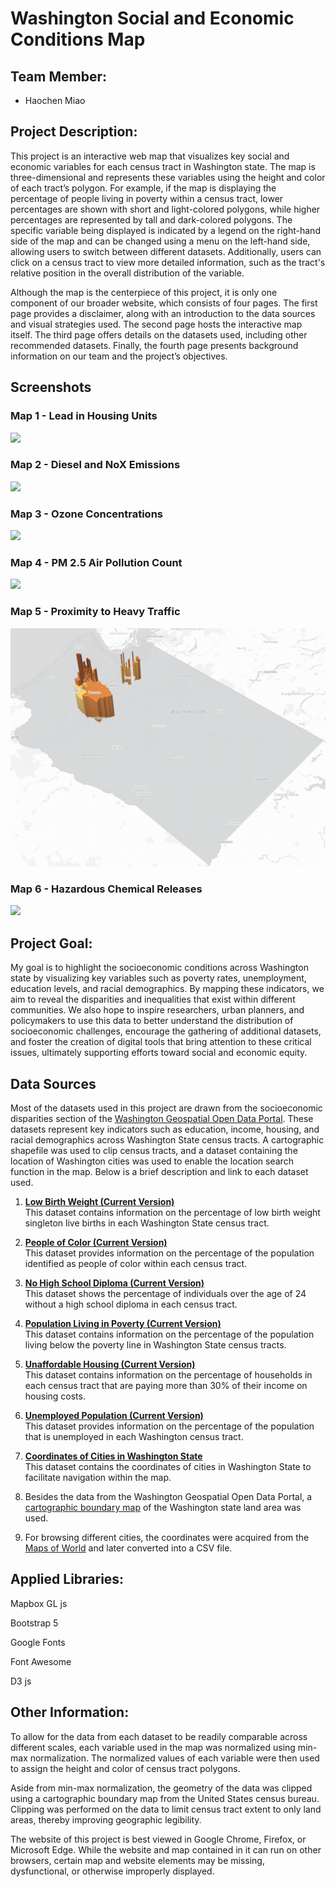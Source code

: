 # Washington Social and Economic Conditions Map

## Team Member:
- Haochen Miao

## Project Description:

This project is an interactive web map that visualizes key social and economic variables for each census tract in Washington state. The map is three-dimensional and represents these variables using the height and color of each tract’s polygon. For example, if the map is displaying the percentage of people living in poverty within a census tract, lower percentages are shown with short and light-colored polygons, while higher percentages are represented by tall and dark-colored polygons. The specific variable being displayed is indicated by a legend on the right-hand side of the map and can be changed using a menu on the left-hand side, allowing users to switch between different datasets. Additionally, users can click on a census tract to view more detailed information, such as the tract's relative position in the overall distribution of the variable.

Although the map is the centerpiece of this project, it is only one component of our broader website, which consists of four pages. The first page provides a disclaimer, along with an introduction to the data sources and visual strategies used. The second page hosts the interactive map itself. The third page offers details on the datasets used, including other recommended datasets. Finally, the fourth page presents background information on our team and the project’s objectives.

## Screenshots

### Map 1 - Lead in Housing Units

![](img/map1-screenshot.png)

### Map 2 - Diesel and NoX Emissions

![](img/map2-screenshot.png)

### Map 3 - Ozone Concentrations

![](img/map3-screenshot.png)

### Map 4 - PM 2.5 Air Pollution Count

![](img/map4-screenshot.png)

### Map 5 - Proximity to Heavy Traffic

![](img/map5-screenshot.png)

### Map 6 - Hazardous Chemical Releases

![](img/map6-screenshot.png)


## Project Goal:

My goal is to highlight the socioeconomic conditions across Washington state by visualizing key variables such as poverty rates, unemployment, education levels, and racial demographics. By mapping these indicators, we aim to reveal the disparities and inequalities that exist within different communities. We also hope to inspire researchers, urban planners, and policymakers to use this data to better understand the distribution of socioeconomic challenges, encourage the gathering of additional datasets, and foster the creation of digital tools that bring attention to these critical issues, ultimately supporting efforts toward social and economic equity.

## Data Sources

Most of the datasets used in this project are drawn from the socioeconomic disparities section of the [Washington Geospatial Open Data Portal](https://geo.wa.gov/). These datasets represent key indicators such as education, income, housing, and racial demographics across Washington State census tracts. A cartographic shapefile was used to clip census tracts, and a dataset containing the location of Washington cities was used to enable the location search function in the map. Below is a brief description and link to each dataset used.

1. **[Low Birth Weight (Current Version)](https://geo.wa.gov/datasets/WADOH::low-birth-weight-current-version/about)**  
   This dataset contains information on the percentage of low birth weight singleton live births in each Washington State census tract.

2. **[People of Color (Current Version)](https://geo.wa.gov/datasets/WADOH::people-of-color-current-version/about)**  
   This dataset provides information on the percentage of the population identified as people of color within each census tract.

3. **[No High School Diploma (Current Version)](https://geo.wa.gov/datasets/WADOH::no-high-school-diploma-current-version/about)**  
   This dataset shows the percentage of individuals over the age of 24 without a high school diploma in each census tract.

4. **[Population Living in Poverty (Current Version)](https://geo.wa.gov/datasets/WADOH::population-living-in-poverty-current-version/about)**  
   This dataset contains information on the percentage of the population living below the poverty line in Washington State census tracts.

5. **[Unaffordable Housing (Current Version)](https://geo.wa.gov/datasets/WADOH::unaffordable-housing-current-version/about)**  
   This dataset contains information on the percentage of households in each census tract that are paying more than 30% of their income on housing costs.

6. **[Unemployed Population (Current Version)](https://geo.wa.gov/datasets/WADOH::toxic-releases-from-facilities-rsei-model-current-version/about)**  
   This dataset provides information on the percentage of the population that is unemployed in each Washington census tract.

7. **[Coordinates of Cities in Washington State](https://www.mapsofworld.com/usa/states/washington/lat-long.html)**  
   This dataset contains the coordinates of cities in Washington State to facilitate navigation within the map.

8. Besides the data from the Washington Geospatial Open Data Portal, a [cartographic boundary map](https://www.census.gov/geographies/mapping-files/time-series/geo/carto-boundary-file.html) of the Washington state land area was used.

9. For browsing different cities, the coordinates were acquired from the [Maps of World](https://www.mapsofworld.com/usa/states/washington/lat-long.html) and later converted into a CSV file.



## Applied Libraries:

Mapbox GL js

Bootstrap 5

Google Fonts

Font Awesome

D3 js

## Other Information:

To allow for the data from each dataset to be readily comparable across different scales, each variable used in the map was normalized using min-max normalization. The normalized values of each variable were then used to assign the height and color of census tract polygons.

Aside from min-max normalization, the geometry of the data was clipped using a cartographic boundary map from the United States census bureau. Clipping was performed on the data to limit census tract extent to only land areas, thereby improving geographic legibility.

The website of this project is best viewed in Google Chrome, Firefox, or Microsoft Edge. While the website and map contained in it can run on other browsers, certain map and website elements may be missing, dysfunctional, or otherwise improperly displayed.